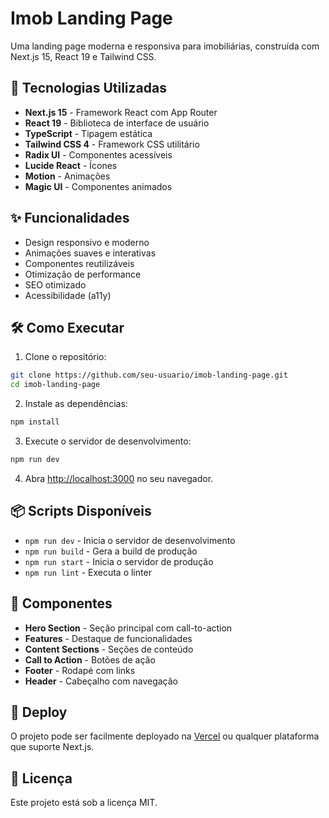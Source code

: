 # Imob Landing Page

Uma landing page moderna e responsiva para imobiliárias, construída com Next.js 15, React 19 e Tailwind CSS.

## 🚀 Tecnologias Utilizadas

- **Next.js 15** - Framework React com App Router
- **React 19** - Biblioteca de interface de usuário
- **TypeScript** - Tipagem estática
- **Tailwind CSS 4** - Framework CSS utilitário
- **Radix UI** - Componentes acessíveis
- **Lucide React** - Ícones
- **Motion** - Animações
- **Magic UI** - Componentes animados

## ✨ Funcionalidades

- Design responsivo e moderno
- Animações suaves e interativas
- Componentes reutilizáveis
- Otimização de performance
- SEO otimizado
- Acessibilidade (a11y)

## 🛠️ Como Executar

1. Clone o repositório:
```bash
git clone https://github.com/seu-usuario/imob-landing-page.git
cd imob-landing-page
```

2. Instale as dependências:
```bash
npm install
```

3. Execute o servidor de desenvolvimento:
```bash
npm run dev
```

4. Abra [http://localhost:3000](http://localhost:3000) no seu navegador.

## 📦 Scripts Disponíveis

- `npm run dev` - Inicia o servidor de desenvolvimento
- `npm run build` - Gera a build de produção
- `npm run start` - Inicia o servidor de produção
- `npm run lint` - Executa o linter

## 🎨 Componentes

- **Hero Section** - Seção principal com call-to-action
- **Features** - Destaque de funcionalidades
- **Content Sections** - Seções de conteúdo
- **Call to Action** - Botões de ação
- **Footer** - Rodapé com links
- **Header** - Cabeçalho com navegação

## 🚀 Deploy

O projeto pode ser facilmente deployado na [Vercel](https://vercel.com) ou qualquer plataforma que suporte Next.js.

## 📄 Licença

Este projeto está sob a licença MIT.

